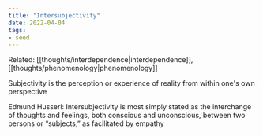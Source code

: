 ```yaml
---
title: "Intersubjectivity"
date: 2022-04-04
tags:
- seed
---
```


Related: [[thoughts/interdependence|interdependence]], [[thoughts/phenomenology|phenomenology]]

Subjectivity is the perception or experience of reality from within one's own perspective

Edmund Husserl: Intersubjectivity is most simply stated as the interchange of thoughts and feelings, both conscious and unconscious, between two persons or “subjects,” as facilitated by empathy